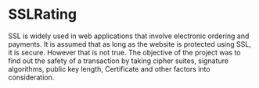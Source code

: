 SSLRating
=========
SSL is widely used in web applications that involve electronic ordering and payments. It is assumed that as long as the website is protected using SSL, it is secure. However that is not true. The objective of the project was to find out the safety of a transaction by taking cipher suites, signature algorithms, public key length, Certificate and other factors into consideration. 
